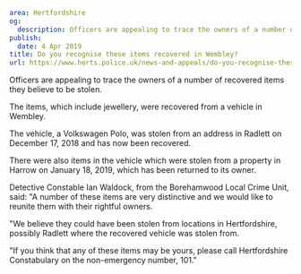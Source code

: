 ```yaml
area: Hertfordshire
og:
  description: Officers are appealing to trace the owners of a number of recovered items they believe to be stolen.
publish:
  date: 4 Apr 2019
title: Do you recognise these items recovered in Wembley?
url: https://www.herts.police.uk/news-and-appeals/do-you-recognise-these-items-radlett-md0019
```

Officers are appealing to trace the owners of a number of recovered items they believe to be stolen.

The items, which include jewellery, were recovered from a vehicle in Wembley.

The vehicle, a Volkswagen Polo, was stolen from an address in Radlett on December 17, 2018 and has now been recovered.

There were also items in the vehicle which were stolen from a property in Harrow on January 18, 2019, which has been returned to its owner.

Detective Constable Ian Waldock, from the Borehamwood Local Crime Unit, said: "A number of these items are very distinctive and we would like to reunite them with their rightful owners.

"We believe they could have been stolen from locations in Hertfordshire, possibly Radlett where the recovered vehicle was stolen from.

"If you think that any of these items may be yours, please call Hertfordshire Constabulary on the non-emergency number, 101."
